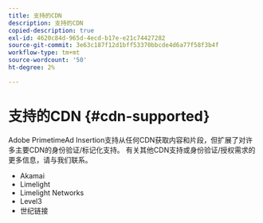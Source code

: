 ```yaml
---
title: 支持的CDN
description: 支持的CDN
copied-description: true
exl-id: 4620c84d-965d-4ecd-b17e-e21c74427282
source-git-commit: 3e63c187f12d1bff53370bbcde4d6a77f58f3b4f
workflow-type: tm+mt
source-wordcount: '50'
ht-degree: 2%

---
```


# 支持的CDN {#cdn-supported}

Adobe PrimetimeAd Insertion支持从任何CDN获取内容和片段，但扩展了对许多主要CDN的身份验证/标记化支持。  有关其他CDN支持或身份验证/授权需求的更多信息，请与我们联系。

* Akamai
* Limelight
* Limelight Networks
* Level3
* 世纪链接
